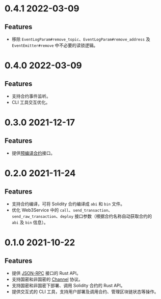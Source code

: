 # 0.4.1 2022-03-09
## Features

* 移除 `EventLogParam#remove_topic`、`EventLogParam#remove_address` 及 `EventEmitter#remove` 中不必要的读锁逻辑。

# 0.4.0 2022-03-09
## Features

* 支持合约事件监听。
* CLI 工具交互优化。

# 0.3.0 2021-12-17

## Features

* 提供[预编译合约](https://fisco-bcos-documentation.readthedocs.io/zh_CN/latest/docs/manual/precompiled_contract.html)接口。


# 0.2.0 2021-11-24

## Features

* 支持合约编译，可将 Solidity 合约编译成 `abi` 和 `bin` 文件。
* 优化 Web3Service 中的 `call`、`send_transaction`、`send_raw_transaction`、`deploy` 接口参数（根据合约名称自动获取合约的 `abi` 及 `bin` 信息）。

# 0.1.0 2021-10-22

## Features

* 提供 [JSON-RPC](https://fisco-bcos-documentation.readthedocs.io/zh_CN/latest/docs/api.html) 接口的 Rust API。
* 支持国密和非国密的 [Channel](https://fisco-bcos-documentation.readthedocs.io/zh_CN/latest/docs/design/protocol_description.html#channelmessage) 协议。
* 支持国密和非国密下部署、调用 Solidity 合约的 Rust API。
* 提供交互式的 CLI 工具，支持用户部署及调用合约、管理区块链状态等操作。